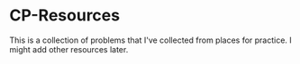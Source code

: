 # CP-Resources
This is a collection of problems that I've collected from places for practice. I might add other resources later.

```

